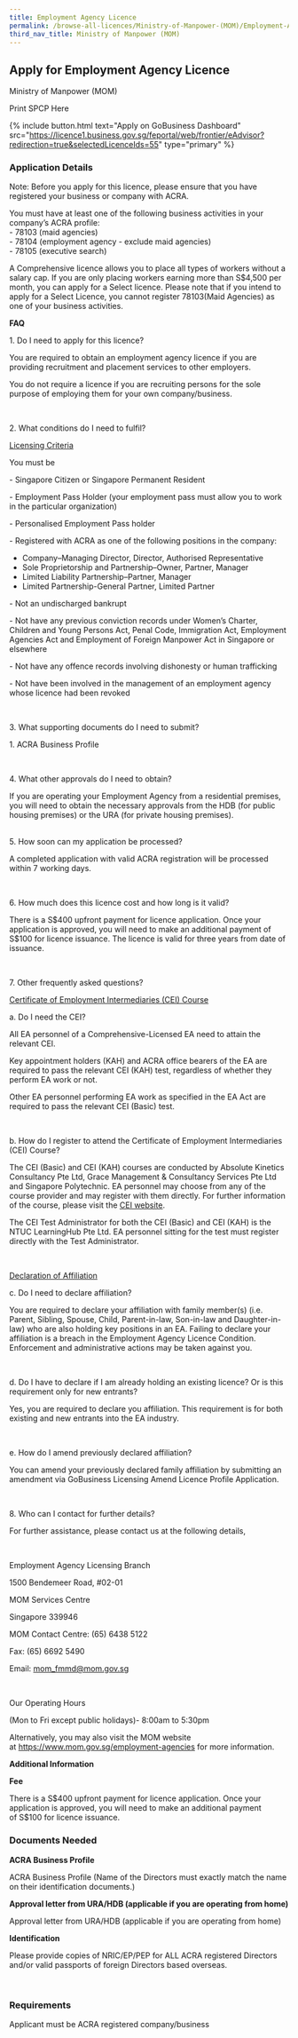 ```yaml
---
title: Employment Agency Licence
permalink: /browse-all-licences/Ministry-of-Manpower-(MOM)/Employment-Agency-Licence
third_nav_title: Ministry of Manpower (MOM)
---
```


## Apply for Employment Agency Licence

Ministry of Manpower (MOM)

Print SPCP Here


{% include button.html text="Apply on GoBusiness Dashboard" src="https://licence1.business.gov.sg/feportal/web/frontier/eAdvisor?redirection=true&selectedLicenceIds=55" type="primary" %}

### Application Details

<p>Note: Before you apply for this licence, please ensure that you have registered your business or company with ACRA.&nbsp;</p>
<p>You must have at least one of the following business activities in your company&rsquo;s ACRA profile:&nbsp;<br />- 78103 (maid agencies)<br />- 78104 (employment agency - exclude maid agencies)<br />- 78105 (executive search)&nbsp;</p>
<p>A Comprehensive licence allows you to place all types of workers without a salary cap. If you are only placing workers earning more than S$4,500 per month, you can apply for a Select licence. Please note that if you intend to apply for a Select Licence, you cannot register 78103(Maid Agencies) as one of your business activities.</p>
<p><strong>FAQ</strong></p>
<p>1. Do I need to apply for this licence?</p>
<p>You are required to obtain an employment agency licence if you are providing recruitment and placement services to other employers.</p>
<p>You do not require a licence if you are recruiting persons for the sole purpose of employing them for your own company/business.</p>
<p>&nbsp;</p>
<p>2. What conditions do I need to fulfil?</p>
<p><u>Licensing Criteria</u></p>
<p>You must be</p>
<p>- Singapore Citizen or Singapore Permanent Resident</p>
<p>- Employment Pass Holder (your employment pass must allow you to work in the particular organization)</p>
<p>- Personalised Employment Pass holder</p>
<p>- Registered with ACRA as one of the following positions in the company:</p>
<ul>
<li>Company&ndash;Managing Director, Director, Authorised Representative</li>
<li>Sole Proprietorship and Partnership&ndash;Owner, Partner, Manager</li>
<li>Limited Liability Partnership&ndash;Partner, Manager</li>
<li>Limited Partnership-General Partner, Limited Partner</li>
</ul>
<p>- Not an undischarged bankrupt</p>
<p>- Not have any previous conviction records under Women&rsquo;s Charter, Children and Young Persons Act, Penal Code, Immigration Act, Employment Agencies Act and Employment of Foreign Manpower Act in Singapore or elsewhere</p>
<p>- Not have any offence records involving dishonesty or human trafficking</p>
<p>- Not have been involved in the management of an employment agency whose licence had been revoked</p>
<p>&nbsp;</p>
<p>3. What supporting documents do I need to submit?</p>
<p>1. ACRA Business Profile</p>
<p>&nbsp;</p>
<p>4. What other approvals do I need to obtain?</p>
<p>If you are operating your Employment Agency from a residential premises, you will need to obtain the necessary approvals from the HDB (for public housing premises) or the URA (for private housing premises).</p>
<p><br />5. How soon can my application be processed?</p>
<p>A completed application with valid ACRA registration will be processed within 7 working days.</p>
<p>&nbsp;</p>
<p>6. How much does this licence cost and how long is it valid?</p>
<p>There is a S$400 upfront payment for licence application. Once your application is approved, you will need to make an additional payment of S$100 for licence issuance. The licence is valid for three years from date of issuance.</p>
<p>&nbsp;</p>
<p>7. Other frequently asked questions?</p>
<p><u>Certificate of Employment Intermediaries (CEI) Course</u></p>
<p>a. Do I need the CEI?</p>
<p>All EA personnel of a Comprehensive-Licensed EA need to attain the relevant CEI.</p>
<p>Key appointment holders (KAH) and ACRA office bearers of the EA are required to pass the relevant CEI (KAH) test, regardless of whether they perform EA work or not.</p>
<p>Other EA personnel performing EA work as specified in the EA Act are required to pass the relevant CEI (Basic) test.</p>
<p>&nbsp;</p>
<p>b. How do I register to attend the Certificate of Employment Intermediaries (CEI) Course?</p>
<p>The CEI (Basic) and CEI (KAH) courses are conducted by Absolute Kinetics Consultancy Pte Ltd, Grace Management &amp; Consultancy Services Pte Ltd and Singapore Polytechnic. EA personnel may choose from any of the course provider and may register with them directly. For further information of the course, please visit the&nbsp;<a href="http://www.mom.gov.sg/foreign-manpower/employment-agencies/Pages/CEI.aspx">CEI website</a>.</p>
<p>The CEI Test Administrator for both the CEI (Basic) and CEI (KAH) is the NTUC LearningHub Pte Ltd. EA personnel sitting for the test must register directly with the Test Administrator.</p>
<p>&nbsp;</p>
<p><u>Declaration of Affiliation</u></p>
<p>c. Do I need to declare affiliation?</p>
<p>You are required to declare your affiliation with family member(s) (i.e. Parent, Sibling, Spouse, Child, Parent-in-law, Son-in-law and Daughter-in-law) who are also holding key positions in an EA. Failing to declare your affiliation is a breach in the Employment Agency Licence Condition. Enforcement and administrative actions may be taken against you.</p>
<p>&nbsp;</p>
<p>d. Do I have to declare if I am already holding an existing licence? Or is this requirement only for new entrants?</p>
<p>Yes, you are required to declare you affiliation. This requirement is for both existing and new entrants into the EA industry.</p>
<p>&nbsp;</p>
<p>e. How do I amend previously declared affiliation?</p>
<p>You can amend your previously declared family affiliation by submitting an amendment via GoBusiness Licensing Amend Licence Profile Application.</p>
<p>&nbsp;</p>
<p>8. Who can I contact for further details?</p>
<p>For further assistance, please contact us at the following details,</p>
<p>&nbsp;</p>
<p>Employment Agency Licensing Branch</p>
<p>1500 Bendemeer Road, #02-01</p>
<p>MOM Services Centre</p>
<p>Singapore 339946</p>
<p>MOM Contact Centre: (65) 6438 5122</p>
<p>Fax: (65) 6692 5490</p>
<p>Email:&nbsp;<a href="mailto:mom_fmmd@mom.gov.sg">mom_fmmd@mom.gov.sg</a></p>
<p>&nbsp;</p>
<p>Our Operating Hours</p>
<p>(Mon to Fri except public holidays)- 8:00am to 5:30pm</p>
<p>Alternatively, you may also visit the MOM website at&nbsp;<a href="https://www.mom.gov.sg/employment-agencies" target="_blank" rel="noopener">https://www.mom.gov.sg/employment-agencies</a>&nbsp;for more information.</p>

**Additional Information**

<p><strong>Fee</strong></p>
<p>There is a&nbsp;S$400&nbsp;upfront payment for licence application. Once your application is approved, you will need to make an additional payment of&nbsp;S$100&nbsp;for licence issuance.</p>

### Documents Needed

<p><strong>ACRA Business Profile</strong></p>
<p>ACRA Business Profile (Name of the Directors must exactly match the name on their identification documents.)</p>
<p><strong>Approval letter from URA/HDB (applicable if you are operating from home)</strong></p>
<p>Approval letter from URA/HDB (applicable if you are operating from home)</p>
<p><strong>Identification</strong></p>
<p>Please provide copies of NRIC/EP/PEP for ALL ACRA registered Directors and/or valid passports of foreign Directors based overseas.</p>
<p>&nbsp;</p>

### Requirements

Applicant must be ACRA registered company/business


